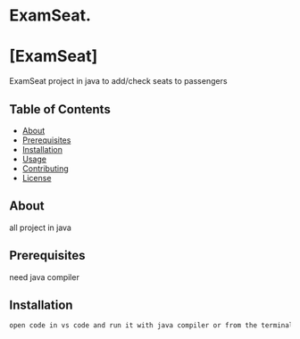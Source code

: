# ExamSeat.
# [ExamSeat]

ExamSeat project in java to add/check seats to passengers 

## Table of Contents

- [About](#about)
- [Prerequisites](#prerequisites)
- [Installation](#installation)
- [Usage](#usage)
- [Contributing](#contributing)
- [License](#license)


## About
all project in java

## Prerequisites

need java compiler 

## Installation



```bash
open code in vs code and run it with java compiler or from the terminal .

